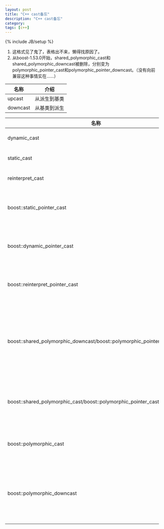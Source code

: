 ```yaml
---
layout: post
title: "C++ cast备忘"
description: "C++ cast备忘"
category: 
tags: [c++]
---
```


{% include JB/setup %}
1. 这格式见了鬼了，表格出不来，懒得找原因了。
2. 从boost-1.53.0开始，shared_polymorphic_cast和shared_polymorphic_downcast被删除，分别变为polymorphic_pointer_cast和polymorphic_pointer_downcast。（没有向前兼容这种事情实在……）


|名称|介绍|
|---|---|
|upcast|从派生到基类|
|downcast|从基类到派生|


|名称|介绍|
|---|---|
|dynamic_cast|upcast and downcast with target type check|
|static_cast|upcast and downcast without target type check|
|reinterpret_cast|all kinds cast without target type check|
|boost::static_pointer_cast|作用范围同static_cast，用于智能指针的类型转换，同时处理引用计数|
|boost::dynamic_pointer_cast|作用范围同dynamic_cast，用于智能指针的类型转换，同时处理引用计数|
|boost::reinterpret_pointer_cast|作用范围同reinterpret_cast，用于智能指针的类型转换，同时处理引用计数|
|boost::shared_polymorphic_downcast/boost::polymorphic_pointer_downcast|作用范围同static_cast，在定义NDEBUG时，使用dynamic做运行时检测，未定义NDEBUG时，同static_cast，用于智能指针的类型转换，同时处理引用计数|
|boost::shared_polymorphic_cast/boost::polymorphic_pointer_cast:|作用范围同dynamic_cast，类型转换失败时抛出异常，用于智能指针的类型转换，同时处理引用计数|
|boost::polymorphic_cast|作用范围同dynamic_cast，类型转换失败时抛出异常，用于非智能指针的类型转换|
|boost::polymorphic_downcast|作用范围同static_cast，未定义NDEBUG时，同static_cast，用于智能指针的类型转换，同时处理引用计数，用于非智能指针的类型转换|
